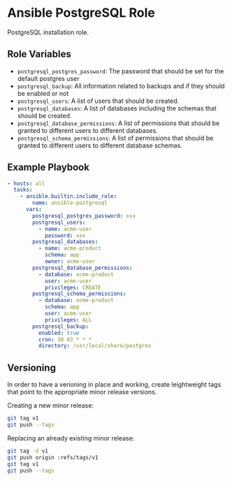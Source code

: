 # Ansible PostgreSQL Role

PostgreSQL installation role.

## Role Variables

- `postgresql_postgres_password`: The password that should be set for the default postgres user
- `postgresql_backup`: All information related to backups and if they should be enabled or not
- `postgresql_users`: A list of users that should be created.
- `postgresql_databases`: A list of databases including the schemas that should be created.
- `postgresql_database_permissions`: A list of permissions that should be granted to different users to different databases.
- `postgresql_schema_permissions`: A list of permissions that should be granted to different users to different database schemas.

## Example Playbook

```yaml
- hosts: all
  tasks:
    - ansible.builtin.include_role:
        name: ansible-postgresql
      vars:
        postgresql_postgres_password: xxx
        postgresql_users:
          - name: acme-user
            password: xxx
        postgresql_databases:
          - name: acme-product
            schema: app
            owner: acme-user
        postgresql_database_permissions:
          - database: acme-product
            user: acme-user
            privileges: CREATE
        postgresql_schema_permissions:
          - database: acme-product
            schema: app
            user: acme-user
            privileges: ALL
        postgresql_backup:
          enabled: true
          cron: 30 03 * * *
          directory: /usr/local/share/postgres
```

## Versioning

In order to have a verioning in place and working, create leightweight tags that point to the appropriate minor release versions.

Creating a new minor release:

```bash
git tag v1
git push --tags
```

Replacing an already existing minor release:

```bash
git tag -d v1
git push origin :refs/tags/v1
git tag v1
git push --tags
```
